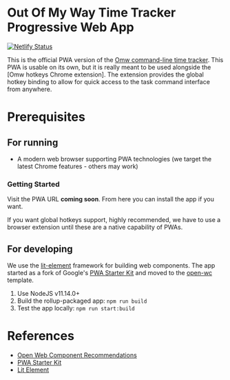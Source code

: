 # Out Of My Way Time Tracker Progressive Web App

[![Netlify Status](https://api.netlify.com/api/v1/badges/99e7da03-201c-4516-b0ff-b6375ce4ecb6/deploy-status)](https://app.netlify.com/sites/clever-williams-1fb603/deploys)

This is the official PWA version of the [Omw command-line time tracker](https://github.com/mcdafydd/omw).  This PWA is usable on its own, but it is really meant to be used alongside the [Omw hotkeys Chrome extension].  The extension provides the global hotkey binding to allow for quick access to the task command interface from anywhere.

# Prerequisites

## For running

* A modern web browser supporting PWA technologies (we target the latest Chrome features - others may work)

### Getting Started

Visit the PWA URL **coming soon**. From here you can install the app if you want.

If you want global hotkeys support, highly recommended, we have to use a browser extension until these are a native capability of PWAs.

## For developing

We use the [lit-element](#References) framework for building web components.  The app started as a fork of Google's [PWA Starter Kit](#References) and moved to the [open-wc](#References)  template.

1. Use NodeJS v11.14.0+
2. Build the rollup-packaged app: `npm run build`
3. Test the app locally: `npm run start:build`

# References

* [Open Web Component Recommendations](https://open-wc.org/)
* [PWA Starter Kit](https://github.com/Polymer/pwa-starter-kit)
* [Lit Element](https://lit-element.polymer-project.org/)
